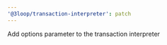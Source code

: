 ```yaml
---
'@3loop/transaction-interpreter': patch
---
```


Add options parameter to the transaction interpreter
